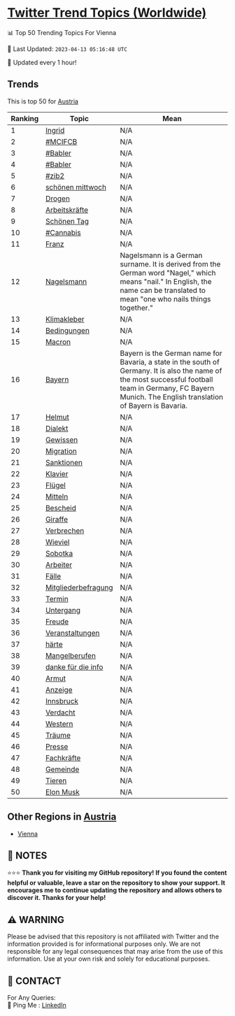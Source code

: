 [Twitter Trend Topics (Worldwide)](https://github.com/ErcinDedeoglu/Twitter-Trend-Topics)
==========


📊 Top 50 Trending Topics For Vienna

📆 Last Updated: `2023-04-13 05:16:48 UTC`

🔧 Updated every 1 hour!


## Trends

This is top 50 for [Austria](</Austria>)

| Ranking | Topic | Mean |
| ------- | ------------ | ------------ |
| 1 | [Ingrid](http://twitter.com/search?q=Ingrid) | N/A |
| 2 | [#MCIFCB](http://twitter.com/search?q=%23MCIFCB) | N/A |
| 3 | [#Babler](http://twitter.com/search?q=%23Babler) | N/A |
| 4 | [#Babler](http://twitter.com/search?q=%23Babler) | N/A |
| 5 | [#zib2](http://twitter.com/search?q=%23zib2) | N/A |
| 6 | [schönen mittwoch](http://twitter.com/search?q=sch%c3%b6nen+mittwoch) | N/A |
| 7 | [Drogen](http://twitter.com/search?q=Drogen) | N/A |
| 8 | [Arbeitskräfte](http://twitter.com/search?q=Arbeitskr%c3%a4fte) | N/A |
| 9 | [Schönen Tag](http://twitter.com/search?q=Sch%c3%b6nen+Tag) | N/A |
| 10 | [#Cannabis](http://twitter.com/search?q=%23Cannabis) | N/A |
| 11 | [Franz](http://twitter.com/search?q=Franz) | N/A |
| 12 | [Nagelsmann](http://twitter.com/search?q=Nagelsmann) | Nagelsmann is a German surname. It is derived from the German word "Nagel," which means "nail." In English, the name can be translated to mean "one who nails things together." |
| 13 | [Klimakleber](http://twitter.com/search?q=Klimakleber) | N/A |
| 14 | [Bedingungen](http://twitter.com/search?q=Bedingungen) | N/A |
| 15 | [Macron](http://twitter.com/search?q=Macron) | N/A |
| 16 | [Bayern](http://twitter.com/search?q=Bayern) | Bayern is the German name for Bavaria, a state in the south of Germany. It is also the name of the most successful football team in Germany, FC Bayern Munich. The English translation of Bayern is Bavaria. |
| 17 | [Helmut](http://twitter.com/search?q=Helmut) | N/A |
| 18 | [Dialekt](http://twitter.com/search?q=Dialekt) | N/A |
| 19 | [Gewissen](http://twitter.com/search?q=Gewissen) | N/A |
| 20 | [Migration](http://twitter.com/search?q=Migration) | N/A |
| 21 | [Sanktionen](http://twitter.com/search?q=Sanktionen) | N/A |
| 22 | [Klavier](http://twitter.com/search?q=Klavier) | N/A |
| 23 | [Flügel](http://twitter.com/search?q=Fl%c3%bcgel) | N/A |
| 24 | [Mitteln](http://twitter.com/search?q=Mitteln) | N/A |
| 25 | [Bescheid](http://twitter.com/search?q=Bescheid) | N/A |
| 26 | [Giraffe](http://twitter.com/search?q=Giraffe) | N/A |
| 27 | [Verbrechen](http://twitter.com/search?q=Verbrechen) | N/A |
| 28 | [Wieviel](http://twitter.com/search?q=Wieviel) | N/A |
| 29 | [Sobotka](http://twitter.com/search?q=Sobotka) | N/A |
| 30 | [Arbeiter](http://twitter.com/search?q=Arbeiter) | N/A |
| 31 | [Fälle](http://twitter.com/search?q=F%c3%a4lle) | N/A |
| 32 | [Mitgliederbefragung](http://twitter.com/search?q=Mitgliederbefragung) | N/A |
| 33 | [Termin](http://twitter.com/search?q=Termin) | N/A |
| 34 | [Untergang](http://twitter.com/search?q=Untergang) | N/A |
| 35 | [Freude](http://twitter.com/search?q=Freude) | N/A |
| 36 | [Veranstaltungen](http://twitter.com/search?q=Veranstaltungen) | N/A |
| 37 | [härte](http://twitter.com/search?q=h%c3%a4rte) | N/A |
| 38 | [Mangelberufen](http://twitter.com/search?q=Mangelberufen) | N/A |
| 39 | [danke für die info](http://twitter.com/search?q=danke+f%c3%bcr+die+info) | N/A |
| 40 | [Armut](http://twitter.com/search?q=Armut) | N/A |
| 41 | [Anzeige](http://twitter.com/search?q=Anzeige) | N/A |
| 42 | [Innsbruck](http://twitter.com/search?q=Innsbruck) | N/A |
| 43 | [Verdacht](http://twitter.com/search?q=Verdacht) | N/A |
| 44 | [Western](http://twitter.com/search?q=Western) | N/A |
| 45 | [Träume](http://twitter.com/search?q=Tr%c3%a4ume) | N/A |
| 46 | [Presse](http://twitter.com/search?q=Presse) | N/A |
| 47 | [Fachkräfte](http://twitter.com/search?q=Fachkr%c3%a4fte) | N/A |
| 48 | [Gemeinde](http://twitter.com/search?q=Gemeinde) | N/A |
| 49 | [Tieren](http://twitter.com/search?q=Tieren) | N/A |
| 50 | [Elon Musk](http://twitter.com/search?q=Elon+Musk) | N/A |



## Other Regions in [Austria](</Austria>)

* [Vienna](</Austria/Vienna.md>)



## 📝 NOTES

⭐⭐⭐ **Thank you for visiting my GitHub repository! If you found the content helpful or valuable, leave a star on the repository to show your support. It encourages me to continue updating the repository and allows others to discover it. Thanks for your help!**


## ⚠️ WARNING

Please be advised that this repository is not affiliated with Twitter and the information provided is for informational purposes only. We are not responsible for any legal consequences that may arise from the use of this information. Use at your own risk and solely for educational purposes.


## 📨 CONTACT

 For Any Queries:  
            🏓 Ping Me : [LinkedIn](https://www.linkedin.com/in/ercindedeoglu/)
